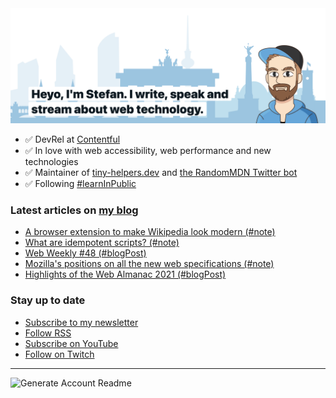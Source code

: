 <img alt="Heyo, I'm Stefan. I write and speak about web technology." src="https://raw.githubusercontent.com/stefanjudis/stefanjudis/main/screenshot.png">

- ✅ DevRel at [Contentful](https://www.contentful.com)
- ✅ In love with web accessibility, web performance and new technologies
- ✅ Maintainer of [tiny-helpers.dev](https://tiny-helpers.dev) and [the RandomMDN Twitter bot](https://twitter.com/randomMDN)
- ✅ Following [#learnInPublic](https://www.stefanjudis.com/today-i-learned/)
### Latest articles on [my blog](https://www.stefanjudis.com)

<!-- BLOG-POST-LIST:START -->
- [A browser extension to make Wikipedia look modern &lpar;#note&rpar;](https://www.stefanjudis.com/notes/a-browser-extension-to-make-wikipedia-look-modern/)
- [What are idempotent scripts? &lpar;#note&rpar;](https://www.stefanjudis.com/notes/what-are-idempotent-scripts/)
- [Web Weekly #48 &lpar;#blogPost&rpar;](https://www.stefanjudis.com/blog/web-weekly-48/)
- [Mozilla&#39;s positions on all the new web specifications &lpar;#note&rpar;](https://www.stefanjudis.com/notes/mozillas-positions-on-all-the-new-web-specifications/)
- [Highlights of the Web Almanac 2021 &lpar;#blogPost&rpar;](https://www.stefanjudis.com/blog/highlights-from-the-web-almanac-2021/)
<!-- BLOG-POST-LIST:END -->

### Stay up to date

- [Subscribe to my newsletter](https://www.stefanjudis.com/newsletter/)
- [Follow RSS](https://www.stefanjudis.com/feeds/)
- [Subscribe on YouTube](https://youtube.com/c/stefanjudis)
- [Follow on Twitch](https://www.twitch.tv/stefanjudis)

---

![Generate Account Readme](https://github.com/stefanjudis/stefanjudis/workflows/Generate%20Account%20Readme/badge.svg)
